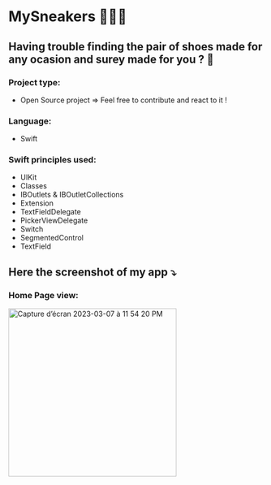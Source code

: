 #  MySneakers 👟👠👞

## Having trouble finding the pair of shoes made for any ocasion and surey made for you ? 🤔

### Project type:
- Open Source project => Feel free to contribute and react to it !

### Language:
- Swift

### Swift principles used:
- UIKit
- Classes
- IBOutlets & IBOutletCollections
- Extension
- TextFieldDelegate
- PickerViewDelegate
- Switch
- SegmentedControl
- TextField


## Here the screenshot of my app ⤵️

### Home Page view:

<img width="331" alt="Capture d’écran 2023-03-07 à 11 54 20 PM" src="https://user-images.githubusercontent.com/61510923/223572751-6e1ae385-1504-467e-8ae3-cc76bb1c10ce.png">
